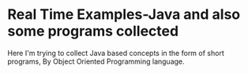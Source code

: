 # Real Time Examples-Java and also some programs collected
Here I'm trying to collect Java based concepts in the form of short programs, By Object Oriented Programming language. 
